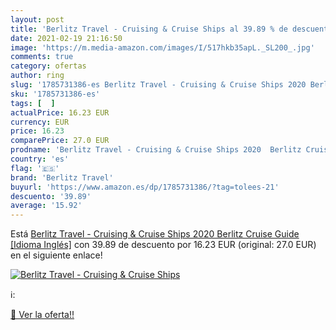 ```yaml
---
layout: post
title: 'Berlitz Travel - Cruising & Cruise Ships al 39.89 % de descuento'
date: 2021-02-19 21:16:50
image: 'https://m.media-amazon.com/images/I/517hkb35apL._SL200_.jpg'
comments: true
category: ofertas
author: ring
slug: '1785731386-es Berlitz Travel - Cruising & Cruise Ships 2020 Berlitz...'
sku: '1785731386-es'
tags: [  ]
actualPrice: 16.23 EUR
currency: EUR
price: 16.23
comparePrice: 27.0 EUR
prodname: 'Berlitz Travel - Cruising & Cruise Ships 2020  Berlitz Cruise Guide  [Idioma Inglés]'
country: 'es'
flag: '🇪🇸'
brand: 'Berlitz Travel'
buyurl: 'https://www.amazon.es/dp/1785731386/?tag=tolees-21'
descuento: '39.89'
average: '15.92'
---
```


Está [Berlitz Travel - Cruising & Cruise Ships 2020  Berlitz Cruise Guide  [Idioma Inglés]](https://www.amazon.es/dp/1785731386/?tag=tolees-21) con 39.89 de descuento por 16.23 EUR (original: 27.0 EUR) en el siguiente enlace!

[![Berlitz Travel - Cruising & Cruise Ships](https://m.media-amazon.com/images/I/517hkb35apL._SL200_.jpg)](https://www.amazon.es/dp/1785731386/?tag=tolees-21)

ℹ️:


[🛒 Ver la oferta!!](https://www.amazon.es/dp/1785731386/?tag=tolees-21)
